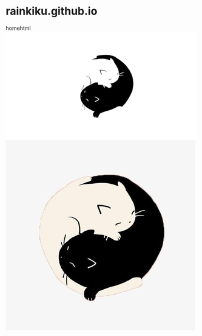 # rainkiku.github.io
homehtml
![image](https://github.com/Rainkiku/rainkiku.github.io/blob/master/image/home01.png)
![image](https://github.com/Rainkiku/rainkiku.github.io/blob/master/image/rainkiku.jpg)
